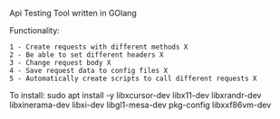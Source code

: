 Api Testing Tool written in GOlang

Functionality:

    1 - Create requests with different methods X
    2 - Be able to set different headers X
    3 - Change request body X
    4 - Save request data to config files X
    5 - Automatically create scripts to call different requests X


To install:
sudo apt install -y libxcursor-dev libx11-dev libxrandr-dev libxinerama-dev libxi-dev libgl1-mesa-dev pkg-config libxxf86vm-dev